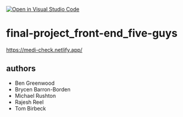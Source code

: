 [![Open in Visual Studio Code](https://classroom.github.com/assets/open-in-vscode-c66648af7eb3fe8bc4f294546bfd86ef473780cde1dea487d3c4ff354943c9ae.svg)](https://classroom.github.com/online_ide?assignment_repo_id=8157292&assignment_repo_type=AssignmentRepo)

# final-project_front-end_five-guys

https://medi-check.netlify.app/

## authors

- Ben Greenwood
- Brycen Barron-Borden
- Michael Rushton
- Rajesh Reel
- Tom Birbeck
